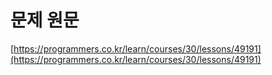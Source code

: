 # 문제 원문

[https://programmers.co.kr/learn/courses/30/lessons/49191](https://programmers.co.kr/learn/courses/30/lessons/49191)
